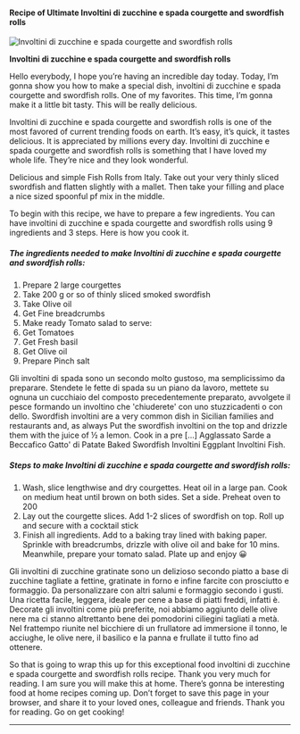             

#### Recipe of Ultimate Involtini di zucchine e spada courgette and swordfish rolls

![Involtini di zucchine e spada courgette and swordfish rolls](https://img-global.cpcdn.com/recipes/38e4b1ead2cc2d09/751x532cq70/involtini-di-zucchine-e-spada-courgette-and-swordfish-rolls-recipe-main-photo.jpg)

**Involtini di zucchine e spada courgette and swordfish rolls**

Hello everybody, I hope you’re having an incredible day today. Today, I’m gonna show you how to make a special dish, involtini di zucchine e spada courgette and swordfish rolls. One of my favorites. This time, I’m gonna make it a little bit tasty. This will be really delicious.

Involtini di zucchine e spada courgette and swordfish rolls is one of the most favored of current trending foods on earth. It’s easy, it’s quick, it tastes delicious. It is appreciated by millions every day. Involtini di zucchine e spada courgette and swordfish rolls is something that I have loved my whole life. They’re nice and they look wonderful.

Delicious and simple Fish Rolls from Italy. Take out your very thinly sliced swordfish and flatten slightly with a mallet. Then take your filling and place a nice sized spoonful pf mix in the middle.

To begin with this recipe, we have to prepare a few ingredients. You can have involtini di zucchine e spada courgette and swordfish rolls using 9 ingredients and 3 steps. Here is how you cook it.

##### The ingredients needed to make Involtini di zucchine e spada courgette and swordfish rolls:

1.  Prepare 2 large courgettes
2.  Take 200 g or so of thinly sliced smoked swordfish
3.  Take Olive oil
4.  Get Fine breadcrumbs
5.  Make ready Tomato salad to serve:
6.  Get Tomatoes
7.  Get Fresh basil
8.  Get Olive oil
9.  Prepare Pinch salt

Gli involtini di spada sono un secondo molto gustoso, ma semplicissimo da preparare. Stendete le fette di spada su un piano da lavoro, mettete su ognuna un cucchiaio del composto precedentemente preparato, avvolgete il pesce formando un involtino che 'chiuderete' con uno stuzzicadenti o con dello. Swordfish involtini are a very common dish in Sicilian families and restaurants and, as always Put the swordfish involtini on the top and drizzle them with the juice of ½ a lemon. Cook in a pre \[…\] Agglassato Sarde a Beccafico Gatto' di Patate Baked Swordfish Involtini Eggplant Involtini Fish.

##### Steps to make Involtini di zucchine e spada courgette and swordfish rolls:

1.  Wash, slice lengthwise and dry courgettes. Heat oil in a large pan. Cook on medium heat until brown on both sides. Set a side. Preheat oven to 200
2.  Lay out the courgette slices. Add 1-2 slices of swordfish on top. Roll up and secure with a cocktail stick
3.  Finish all ingredients. Add to a baking tray lined with baking paper. Sprinkle with breadcrumbs, drizzle with olive oil and bake for 10 mins. Meanwhile, prepare your tomato salad. Plate up and enjoy 😀

Gli involtini di zucchine gratinate sono un delizioso secondo piatto a base di zucchine tagliate a fettine, gratinate in forno e infine farcite con prosciutto e formaggio. Da personalizzare con altri salumi e formaggio secondo i gusti. Una ricetta facile, leggera, ideale per cene a base di piatti freddi, infatti è. Decorate gli involtini come più preferite, noi abbiamo aggiunto delle olive nere ma ci stanno altrettanto bene dei pomodorini ciliegini tagliati a metà. Nel frattempo riunite nel bicchiere di un frullatore ad immersione il tonno, le acciughe, le olive nere, il basilico e la panna e frullate il tutto fino ad ottenere.

So that is going to wrap this up for this exceptional food involtini di zucchine e spada courgette and swordfish rolls recipe. Thank you very much for reading. I am sure you will make this at home. There’s gonna be interesting food at home recipes coming up. Don’t forget to save this page in your browser, and share it to your loved ones, colleague and friends. Thank you for reading. Go on get cooking!

* * *